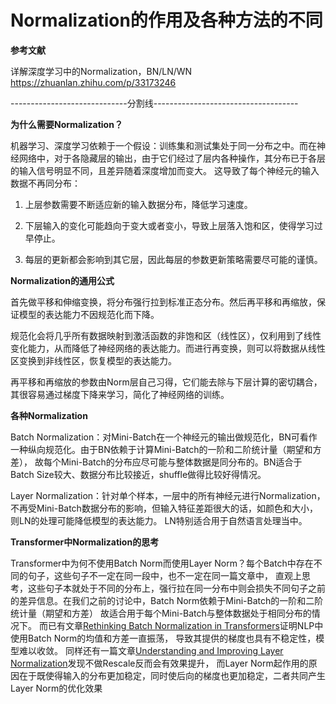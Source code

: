 # Normalization的作用及各种方法的不同

**参考文献**

详解深度学习中的Normalization，BN/LN/WN https://zhuanlan.zhihu.com/p/33173246

-----------------------------分割线------------------------------------

**为什么需要Normalization？**

机器学习、深度学习依赖于一个假设：训练集和测试集处于同一分布之中。而在神经网络中，对于各隐藏层的输出，由于它们经过了层内各种操作，其分布已于各层的输入信号明显不同，且差异随着深度增加而变大。
这导致了每个神经元的输入数据不再同分布：
1. 上层参数需要不断适应新的输入数据分布，降低学习速度。

2. 下层输入的变化可能趋向于变大或者变小，导致上层落入饱和区，使得学习过早停止。

3. 每层的更新都会影响到其它层，因此每层的参数更新策略需要尽可能的谨慎。

**Normalization的通用公式**

首先做平移和伸缩变换，将分布强行拉到标准正态分布。然后再平移和再缩放，保证模型的表达能力不因规范化而下降。

规范化会将几乎所有数据映射到激活函数的非饱和区（线性区），仅利用到了线性变化能力，从而降低了神经网络的表达能力。而进行再变换，则可以将数据从线性区变换到非线性区，恢复模型的表达能力。

再平移和再缩放的参数由Norm层自己习得，它们能去除与下层计算的密切耦合，其很容易通过梯度下降来学习，简化了神经网络的训练。

**各种Normalization**

Batch Normalization：对Mini-Batch在一个神经元的输出做规范化，BN可看作一种纵向规范化。由于BN依赖于计算Mini-Batch的一阶和二阶统计量（期望和方差），
故每个Mini-Batch的分布应尽可能与整体数据是同分布的。BN适合于Batch Size较大、数据分布比较接近，shuffle做得比较好得情况。

Layer Normalization：针对单个样本，一层中的所有神经元进行Normalization，不再受Mini-Batch数据分布的影响，但输入特征差距很大的话，如颜色和大小，则LN的处理可能降低模型的表达能力。
LN特别适合用于自然语言处理当中。


**Transformer中Normalization的思考**

Transformer中为何不使用Batch Norm而使用Layer Norm？每个Batch中存在不同的句子，这些句子不一定在同一段中，也不一定在同一篇文章中，
直观上思考，这些句子本就处于不同的分布上，强行拉在同一分布中则会损失不同句子之前的差异信息。在我们之前的讨论中，Batch Norm依赖于Mini-Batch的一阶和二阶统计量（期望和方差）
故适合用于每个Mini-Batch与整体数据处于相同分布的情况下。
而已有文章[Rethinking Batch Normalization in Transformers](https://arxiv.org/pdf/2003.07845.pdf)证明NLP中使用Batch Norm的均值和方差一直振荡，
导致其提供的梯度也具有不稳定性，模型难以收敛。
同样还有一篇文章[Understanding and Improving Layer Normalization](https://papers.nips.cc/paper/2019/file/2f4fe03d77724a7217006e5d16728874-Paper.pdf)发现不做Rescale反而会有效果提升，
而Layer Norm起作用的原因在于既使得输入的分布更加稳定，同时使后向的梯度也更加稳定，二者共同产生Layer Norm的优化效果
